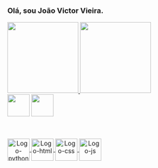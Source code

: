 ### Olá, sou João Victor Vieira.


<div class='container'>
  <a href='https://github.com/Jvictorvieira'>
  <img height='160em' src='https://github-readme-stats.vercel.app/api?username=Jvictorvieira&show_icons=true&theme=calm'/>
  <img height='160em' src='https://github-readme-stats.vercel.app/api/top-langs/?username=Jvictorvieira&layout=compact&theme=calm'/>
  </div>
  
 <div>
    <a href='mailto: joaoovictor.21@gmail.com'><img src="https://img.icons8.com/plasticine/100/000000/gmail-new.png" target='_blank' width='50' height='50'></a>
    <a href='https://www.linkedin.com/in/jo%C3%A3o-victor-vieira-2312b8141/'><img src="https://img.icons8.com/plasticine/100/000000/linkedin.png" target='_blank' width='50' height='50'/></a>
  </div>
  
  ##
  
<div style='display: inline_block'>
  <br>
  <a href='https://github.com/Jvictorvieira' align='center'>
    <img align='center' alt='Logo-python' width='50' height='50' src="https://img.icons8.com/dusk/64/000000/python.png"/>
    <img align='center' alt='Logo-html' width='50' height='50' src="https://img.icons8.com/dusk/64/fa314a/html-5.png"/>
    <img align='center' alt='Logo-css' width='50' height='50' src="https://img.icons8.com/dusk/64/000000/css3.png"/>
    <img align='center' alt='Logo-js' width='50' height='50' src="https://img.icons8.com/dusk/64/000000/javascript-logo.png"/>
  </a>
</div>

